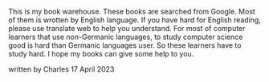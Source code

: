 This is my book warehouse.
These books are searched from Google. Most of them is wrotten by English language. If you have hard for English reading, please use translate web to help you understand.
For most of computer learners that use non-Germanic languages, to study computer science good is hard than Germanic languages user. So these learners have to study hard.
I hope my books can give some help to you.

written by Charles
17 April 2023
